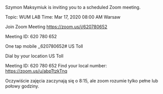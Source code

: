 Szymon Maksymiuk is inviting you to a scheduled Zoom meeting.

Topic: WUM LAB
Time: Mar 17, 2020 08:00 AM Warsaw

Join Zoom Meeting
https://zoom.us/j/620780652

Meeting ID: 620 780 652

One tap mobile
,,620780652# US Toll

Dial by your location
         US Toll
        
Meeting ID: 620 780 652
Find your local number: https://zoom.us/u/abpTtzkTnq

Oczywiście zajęcia zaczynają się o 8:15, ale zoom rozumie tylko pełne lub połowy godziny.
